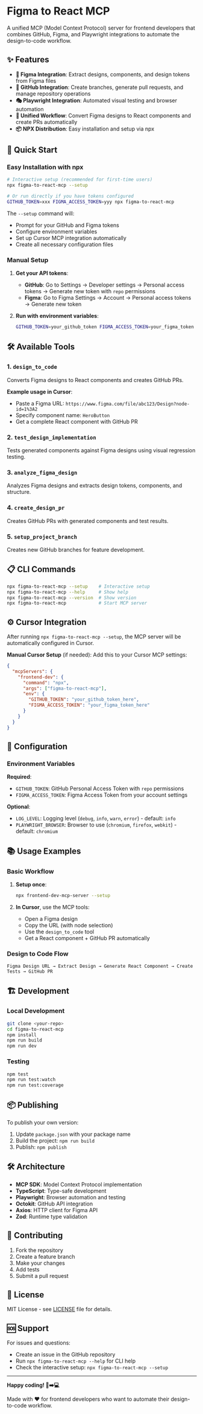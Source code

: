 # Figma to React MCP

A unified MCP (Model Context Protocol) server for frontend developers that combines GitHub, Figma, and Playwright integrations to automate the design-to-code workflow.

## ✨ Features

- **🎨 Figma Integration**: Extract designs, components, and design tokens from Figma files
- **🐙 GitHub Integration**: Create branches, generate pull requests, and manage repository operations
- **🎭 Playwright Integration**: Automated visual testing and browser automation
- **🔄 Unified Workflow**: Convert Figma designs to React components and create PRs automatically
- **📦 NPX Distribution**: Easy installation and setup via npx

## 🚀 Quick Start

### Easy Installation with npx

```bash
# Interactive setup (recommended for first-time users)
npx figma-to-react-mcp --setup

# Or run directly if you have tokens configured
GITHUB_TOKEN=xxx FIGMA_ACCESS_TOKEN=yyy npx figma-to-react-mcp
```

The `--setup` command will:

- Prompt for your GitHub and Figma tokens
- Configure environment variables
- Set up Cursor MCP integration automatically
- Create all necessary configuration files

### Manual Setup

1. **Get your API tokens**:

   - **GitHub**: Go to Settings → Developer settings → Personal access tokens → Generate new token with `repo` permissions
   - **Figma**: Go to Figma Settings → Account → Personal access tokens → Generate new token

2. **Run with environment variables**:
   ```bash
   GITHUB_TOKEN=your_github_token FIGMA_ACCESS_TOKEN=your_figma_token npx figma-to-react-mcp
   ```

## 🛠️ Available Tools

### 1. `design_to_code`

Converts Figma designs to React components and creates GitHub PRs.

**Example usage in Cursor**:

- Paste a Figma URL: `https://www.figma.com/file/abc123/Design?node-id=1%3A2`
- Specify component name: `HeroButton`
- Get a complete React component with GitHub PR

### 2. `test_design_implementation`

Tests generated components against Figma designs using visual regression testing.

### 3. `analyze_figma_design`

Analyzes Figma designs and extracts design tokens, components, and structure.

### 4. `create_design_pr`

Creates GitHub PRs with generated components and test results.

### 5. `setup_project_branch`

Creates new GitHub branches for feature development.

## 📋 CLI Commands

```bash
npx figma-to-react-mcp --setup    # Interactive setup
npx figma-to-react-mcp --help     # Show help
npx figma-to-react-mcp --version  # Show version
npx figma-to-react-mcp            # Start MCP server
```

## ⚙️ Cursor Integration

After running `npx figma-to-react-mcp --setup`, the MCP server will be automatically configured in Cursor.

**Manual Cursor Setup** (if needed):
Add this to your Cursor MCP settings:

```json
{
  "mcpServers": {
    "frontend-dev": {
      "command": "npx",
      "args": ["figma-to-react-mcp"],
      "env": {
        "GITHUB_TOKEN": "your_github_token_here",
        "FIGMA_ACCESS_TOKEN": "your_figma_token_here"
      }
    }
  }
}
```

## 🔧 Configuration

### Environment Variables

**Required**:

- `GITHUB_TOKEN`: GitHub Personal Access Token with `repo` permissions
- `FIGMA_ACCESS_TOKEN`: Figma Access Token from your account settings

**Optional**:

- `LOG_LEVEL`: Logging level (`debug`, `info`, `warn`, `error`) - default: `info`
- `PLAYWRIGHT_BROWSER`: Browser to use (`chromium`, `firefox`, `webkit`) - default: `chromium`

## 📚 Usage Examples

### Basic Workflow

1. **Setup once**:

   ```bash
   npx frontend-dev-mcp-server --setup
   ```

2. **In Cursor**, use the MCP tools:
   - Open a Figma design
   - Copy the URL (with node selection)
   - Use the `design_to_code` tool
   - Get a React component + GitHub PR automatically

### Design to Code Flow

```
Figma Design URL → Extract Design → Generate React Component → Create Tests → GitHub PR
```

## 🏗️ Development

### Local Development

```bash
git clone <your-repo>
cd figma-to-react-mcp
npm install
npm run build
npm run dev
```

### Testing

```bash
npm test
npm run test:watch
npm run test:coverage
```

## 📦 Publishing

To publish your own version:

1. Update `package.json` with your package name
2. Build the project: `npm run build`
3. Publish: `npm publish`

## 🛠️ Architecture

- **MCP SDK**: Model Context Protocol implementation
- **TypeScript**: Type-safe development
- **Playwright**: Browser automation and testing
- **Octokit**: GitHub API integration
- **Axios**: HTTP client for Figma API
- **Zod**: Runtime type validation

## 🤝 Contributing

1. Fork the repository
2. Create a feature branch
3. Make your changes
4. Add tests
5. Submit a pull request

## 📄 License

MIT License - see [LICENSE](LICENSE) file for details.

## 🆘 Support

For issues and questions:

- Create an issue in the GitHub repository
- Run `npx figma-to-react-mcp --help` for CLI help
- Check the interactive setup: `npx figma-to-react-mcp --setup`

---

**Happy coding! 🎨➡️💻**

Made with ❤️ for frontend developers who want to automate their design-to-code workflow.
